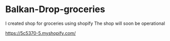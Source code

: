 # Balkan-Drop-groceries
I created shop for groceries using shopify
The shop will soon be operational

https://5c5370-5.myshopify.com/
